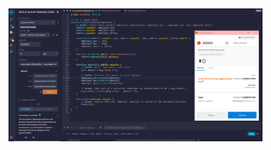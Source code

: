 ![1](https://github.com/MishQ666/W20_First-contract-/blob/18ab645304c0d8c28399279c88ccf10992869e5b/Screenshots/1.png)
